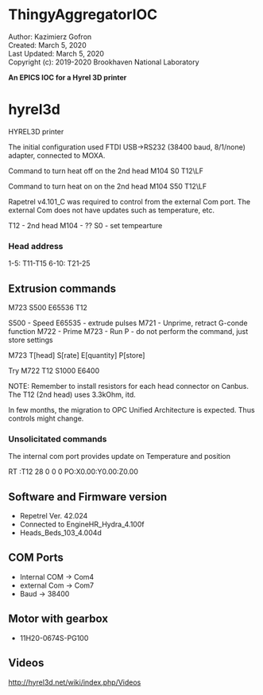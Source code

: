 # ThingyAggregatorIOC
Author: Kazimierz Gofron  
Created: March 5, 2020  
Last Updated: March 5, 2020   
Copyright (c): 2019-2020 Brookhaven National Laboratory  


**An EPICS IOC for a Hyrel 3D printer**


# hyrel3d
HYREL3D printer

The initial configuration used FTDI USB->RS232 (38400 baud, 8/1/none) adapter, connected to MOXA.

Command to turn heat off on the 2nd head
M104 S0 T12\LF

Command to turn heat on on the 2nd head
M104 S50 T12\LF

Rapetrel v4.101_C was required to control from the external Com port.
The external Com does not have updates such as temperature, etc.

T12 - 2nd head
M104 - ??
S0 - set tempearture

### Head address
1-5: T11-T15
6-10: T21-25


## Extrusion commands
M723 S500 E65536 T12

S500 - Speed
E65535 - extrude pulses
M721 - Unprime, retract G-conde function
M722 - Prime
M723 - Run
P - do not perform the command, just store settings

M723 T[head] S[rate] E[quantity] P[store]

Try
M722 T12 S1000 E6400


NOTE: Remember to install resistors for each head connector on Canbus.
The T12 (2nd head) uses 3.3kOhm, itd.

In few months, the migration to OPC Unified Architecture is expected. Thus controls might change.

### Unsolicitated commands
The internal com port provides update on Temperature and position

RT :T12 28 0 0 0
PO:X0.00:Y0.00:Z0.00


## Software and Firmware version
* Repetrel Ver. 42.024
* Connected to EngineHR_Hydra_4.100f
* Heads_Beds_103_4.004d


## COM Ports
* Internal COM -> Com4
* external Com -> Com7
* Baud -> 38400

## Motor with gearbox
* 11H20-0674S-PG100

## Videos
http://hyrel3d.net/wiki/index.php/Videos

